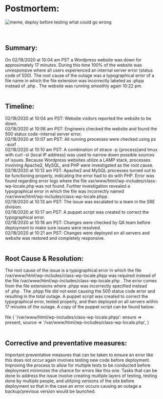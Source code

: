 # Postmortem:

![meme, deploy before testing what could go wrong](https://cdn-images-1.medium.com/max/1600/1*spPhbypXBVdCYBaLai-Cxw.png) <br><br><br>

## Summary:<br>
On 02/18/2020 at 10:04 am PST a Wordpress website was down for approximately 17 minutes. During this time 100% of the website was unresponsive where all users experienced an internal server error (status code of 500). The root cause of the outage was a typographical error of a file name in which the file extension was incorrectly labeled as .phpp instead of .php . The website was running smoothly again 10:22 pm.<br><br>
## Timeline:<br>
02/18/2020 at 10:04 am PST: Website visitors reported the website to be down.<br>
02/18/2020 at 10:06 am PST: Engineers checked the website and found the 500 status code - internal server error.<br>
02/18/2020 at 10:07 am PST: All running processes were checked using ps -auxf .<br>
02/18/2020 at 10:10 am PST: A combination of strace -p {process}and tmux with curl -sI {local IP address} was used to narrow down possible sources of issues. Because Wordpress websites utilize a LAMP stack, processes involving Apache2, MySQL, and PHP were investigated as the root cause.<br>
02/18/2020 at 10:12 am PST: Apache2 and MySQL processes turned out to be functioning properly, indicating the error had to do with PHP. Error was found regarding error logs where the file var/www/html/wp-includes/class-wp-locale.php was not found. Further investigation revealed a typographical error in which the file was incorrectly named /var/www/html/wp-includes/class-wp-locale.phpp .<br>
02/18/2020 at 10:13 am PST: The issue was escalated to a team in the SRE division.<br>
02/18/2020 at 10:17 am PST: A puppet script was created to correct the typographical error.<br>
02/18/2020 at 10:18 am PST: Changes were checked by QA team before deployment to make sure issues were resolved.<br>
02/18/2020 at 10:21 am PST: Changes were deployed on all servers and website was restored and completely responsive.<br><br>
## Root Cause & Resolution:<br>
The root cause of the issue is a typographical error in which the file /var/www/html/wp-includes/class-wp-locale.phpp was required instead of the file /var/www/html/wp-includes/class-wp-locale.php . The error comes from the file extensions where .phpp was incorrectly specified instead of .php . The .phpp file did not exist causing the 500 status code error and resulting in the total outage. A puppet script was created to correct the typographical error, tested properly, and then deployed on all servers within 17 minutes of the outage. A copy of the puppet script can be found below:<br><br>
file { '/var/www/html/wp-includes/class-wp-locale.phpp':
      ensure => present,
      source => '/var/www/html/wp-includes/class-wp-locale.php',
}<br><br>
## Corrective and preventative measures:<br>
Important preventative measures that can be taken to ensure an error like this does not occur again involves testing new code before deployment. Improving the process to allow for multiple tests to be conducted before deployment minimizes the chance for errors like this one. Tasks that can be done to address the issue involve creating multiple layers of testing, testing done by multiple people, and utilizing versions of the site before deployment so that in the case an error occurs causing an outage a backup/previous version would be launched.<br><br><br>

